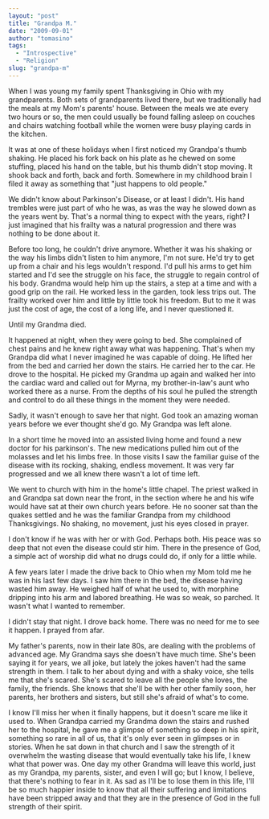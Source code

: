 ```yaml
---
layout: "post"
title: "Grandpa M."
date: "2009-09-01"
author: "tomasino"
tags:
  - "Introspective"
  - "Religion"
slug: "grandpa-m"
---
```


When I was young my family spent Thanksgiving in Ohio with my
grandparents. Both sets of grandparents lived there, but we
traditionally had the meals at my Mom's parents' house. Between the
meals we ate every two hours or so, the men could usually be found
falling asleep on couches and chairs watching football while the women
were busy playing cards in the kitchen.

It was at one of these holidays when I first noticed my Grandpa's thumb
shaking. He placed his fork back on his plate as he chewed on some
stuffing, placed his hand on the table, but his thumb didn't stop
moving. It shook back and forth, back and forth. Somewhere in my
childhood brain I filed it away as something that "just happens to old
people."

We didn't know about Parkinson's Disease, or at least I didn't. His hand
trembles were just part of who he was, as was the way he slowed down as
the years went by. That's a normal thing to expect with the years,
right? I just imagined that his frailty was a natural progression and
there was nothing to be done about it.

Before too long, he couldn't drive anymore. Whether it was his shaking
or the way his limbs didn't listen to him anymore, I'm not sure. He'd
try to get up from a chair and his legs wouldn't respond. I'd pull his
arms to get him started and I'd see the struggle on his face, the
struggle to regain control of his body. Grandma would help him up the
stairs, a step at a time and with a good grip on the rail. He worked
less in the garden, took less trips out. The frailty worked over him and
little by little took his freedom. But to me it was just the cost of
age, the cost of a long life, and I never questioned it.

Until my Grandma died.

It happened at night, when they were going to bed. She complained of
chest pains and he knew right away what was happening. That's when my
Grandpa did what I never imagined he was capable of doing. He lifted her
from the bed and carried her down the stairs. He carried her to the car.
He drove to the hospital. He picked my Grandma up again and walked her
into the cardiac ward and called out for Myrna, my brother-in-law's aunt
who worked there as a nurse. From the depths of his soul he pulled the
strength and control to do all these things in the moment they were
needed.

Sadly, it wasn't enough to save her that night. God took an amazing
woman years before we ever thought she'd go. My Grandpa was left alone.

In a short time he moved into an assisted living home and found a new
doctor for his parkinson's. The new medications pulled him out of the
molasses and let his limbs free. In those visits I saw the familiar
guise of the disease with its rocking, shaking, endless movement. It was
very far progressed and we all knew there wasn't a lot of time left.

We went to church with him in the home's little chapel. The priest
walked in and Grandpa sat down near the front, in the section where he
and his wife would have sat at their own church years before. He no
sooner sat than the quakes settled and he was the familiar Grandpa from
my childhood Thanksgivings. No shaking, no movement, just his eyes
closed in prayer.

I don't know if he was with her or with God. Perhaps both. His peace was
so deep that not even the disease could stir him. There in the presence
of God, a simple act of worship did what no drugs could do, if only for
a little while.

A few years later I made the drive back to Ohio when my Mom told me he
was in his last few days. I saw him there in the bed, the disease having
wasted him away. He weighed half of what he used to, with morphine
dripping into his arm and labored breathing. He was so weak, so parched.
It wasn't what I wanted to remember.

I didn't stay that night. I drove back home. There was no need for me to
see it happen. I prayed from afar.

My father's parents, now in their late 80s, are dealing with the
problems of advanced age. My Grandma says she doesn't have much time.
She's been saying it for years, we all joke, but lately the jokes
haven't had the same strength in them. I talk to her about dying and
with a shaky voice, she tells me that she's scared. She's scared to
leave all the people she loves, the family, the friends. She knows that
she'll be with her other family soon, her parents, her brothers and
sisters, but still she's afraid of what's to come.

I know I'll miss her when it finally happens, but it doesn't scare me
like it used to. When Grandpa carried my Grandma down the stairs and
rushed her to the hospital, he gave me a glimpse of something so deep in
his spirit, something so rare in all of us, that it's only ever seen in
glimpses or in stories. When he sat down in that church and I saw the
strength of it overwhelm the wasting disease that would eventually take
his life, I knew what that power was. One day my other Grandma will
leave this world, just as my Grandpa, my parents, sister, and even I
will go; but I know, I believe, that there's nothing to fear in it. As
sad as I'll be to lose them in this life, I'll be so much happier inside
to know that all their suffering and limitations have been stripped away
and that they are in the presence of God in the full strength of their
spirit.

